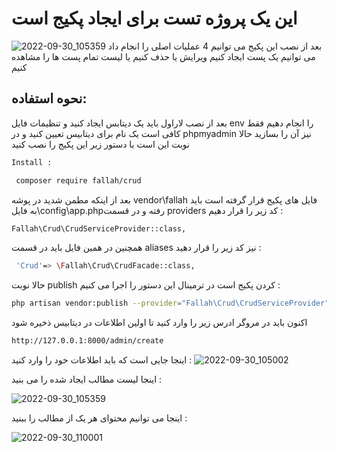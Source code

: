 # این یک پروژه تست برای ایجاد پکیج است
![2022-09-30_105359](https://user-images.githubusercontent.com/34611256/193328732-0bf52750-e673-4f33-b394-b8f19263e096.png)
بعد از نصب این پکیج می توانیم 4 عملیات اصلی را انجام داد می توانیم یک پست ایجاد کنیم ویرایش یا حذف کنیم یا لیست تمام پست ها را مشاهده کنیم


## نحوه استفاده:
بعد از نصب لاراول باید یک دیتابس ایجاد کنید و تنظیمات فایل env  را انجام دهیم
فقط کافی است یک نام برای دیتابیس تعیین کنید و در  phpmyadmin نیز آن را بسازید 
حالا نوبت این است با دستور زیر این پکیج را نصب کنید  
```python
Install :
```
```bash
 composer require fallah/crud
 ```


 بعد از اینکه مطمن شدید در پوشه vendor\fallah فایل های پکیج  قرار گرفته است باید به فایل\config\app.phpرفته و در قسمت providers   کد زیر را قرار دهیم :
 ```bash
 Fallah\Crud\CrudServiceProvider::class,
 ```
 همچنین در همین فایل باید در قسمت aliases نیز کد زیر را قرار دهید :
```bash
 'Crud'=> \Fallah\Crud\CrudFacade::class,
 ```


حالا نوبت publish کردن پکیج است در ترمینال این  دستور  را اجرا می کنیم :
 ```bash
 php artisan vendor:publish --provider="Fallah\Crud\CrudServiceProvider"
  ```
اکنون باید در مروگر ادرس زیر را وارد کنید تا اولین اطلاعات در دیتابیس ذخیره شود
 ```bash
 http://127.0.0.1:8000/admin/create
 ```
 اینجا جایی است که باید اطلاعات خود را وارد کنید :
 ![2022-09-30_105002](https://user-images.githubusercontent.com/34611256/193328256-46f3d1a4-c50e-44eb-bc97-38d0b1f1e82e.png)
 
اینجا لیست مطالب ایجاد شده را می بنید :

![2022-09-30_105359](https://user-images.githubusercontent.com/34611256/193328732-0bf52750-e673-4f33-b394-b8f19263e096.png)

اینجا می توانیم محتوای هر یک از مطالب را ببنید :

![2022-09-30_110001](https://user-images.githubusercontent.com/34611256/193329666-ca939da9-a21f-4858-8227-013ba8b701d7.png)

